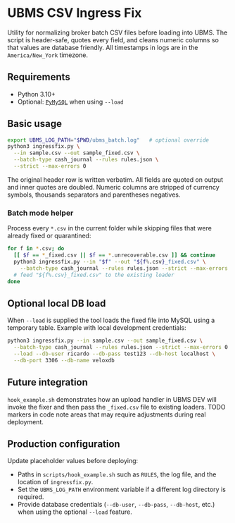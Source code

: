 # UBMS CSV Ingress Fix

Utility for normalizing broker batch CSV files before loading into UBMS. The
script is header-safe, quotes every field, and cleans numeric columns so that
values are database friendly.  All timestamps in logs are in the
`America/New_York` timezone.

## Requirements
* Python 3.10+
* Optional: [`PyMySQL`](https://pymysql.readthedocs.io/) when using `--load`

## Basic usage
```bash
export UBMS_LOG_PATH="$PWD/ubms_batch.log"   # optional override
python3 ingressfix.py \
  --in sample.csv --out sample_fixed.csv \
  --batch-type cash_journal --rules rules.json \
  --strict --max-errors 0
```

The original header row is written verbatim.  All fields are quoted on output
and inner quotes are doubled.  Numeric columns are stripped of currency symbols,
thousands separators and parentheses negatives.

### Batch mode helper
Process every `*.csv` in the current folder while skipping files that were
already fixed or quarantined:

```bash
for f in *.csv; do
  [[ $f == *_fixed.csv || $f == *.unrecoverable.csv ]] && continue
  python3 ingressfix.py --in "$f" --out "${f%.csv}_fixed.csv" \
    --batch-type cash_journal --rules rules.json --strict --max-errors 0
  # feed "${f%.csv}_fixed.csv" to the existing loader
done
```

## Optional local DB load
When `--load` is supplied the tool loads the fixed file into MySQL using a
temporary table.  Example with local development credentials:

```bash
python3 ingressfix.py --in sample.csv --out sample_fixed.csv \
  --batch-type cash_journal --rules rules.json --strict --max-errors 0 \
  --load --db-user ricardo --db-pass test123 --db-host localhost \
  --db-port 3306 --db-name veloxdb
```

## Future integration
`hook_example.sh` demonstrates how an upload handler in UBMS DEV will invoke the
fixer and then pass the `_fixed.csv` file to existing loaders.  TODO markers in
code note areas that may require adjustments during real deployment.

## Production configuration
Update placeholder values before deploying:

* Paths in `scripts/hook_example.sh` such as `RULES`, the log file, and the
  location of `ingressfix.py`.
* Set the `UBMS_LOG_PATH` environment variable if a different log directory is
  required.
* Provide database credentials (`--db-user`, `--db-pass`, `--db-host`, etc.)
  when using the optional `--load` feature.
